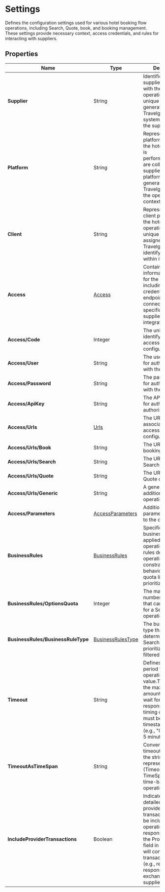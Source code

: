 # Settings

Defines the configuration settings used for various hotel booking flow operations, 
including Search, Quote, book, and booking management. 
These settings provide necessary context, access credentials, and rules for interacting with suppliers.

## Properties

| Name | Type | Description |
|------|------|-------------|
| **Supplier** | String | Identifies the supplier associated with the hotel operation. This is a unique code generated by Travelgate within its system to represent the supplier. |
| **Platform** | String | Represents the platform on which the hotel operation is performed.Platforms are collections of suppliers, and the platform code is generated by Travelgate to define the operational context. |
| **Client** | String | Represents the client performing the hotel operation.This is a unique client code assigned by Travelgate to identify the client within its system. |
| **Access** | [Access](/docs/apis/for-sellers/connectors-pull-developers-api/API_Reference/access) | Contains access information required for the operation, including API credentials, endpoints, and other connection details specific to the supplier's integration. |
| **Access/Code** | Integer | The unique code identifying the access configuration. |
| **Access/User** | String | The username used for authentication with the supplier. |
| **Access/Password** | String | The password used for authentication with the supplier. |
| **Access/ApiKey** | String | The API key used for authentication or authorization. |
| **Access/Urls** | [Urls](/docs/apis/for-sellers/connectors-pull-developers-api/API_Reference/urls) | The URLs associated with the access configuration. |
| **Access/Urls/Book** | String | The URL used for booking operations. |
| **Access/Urls/Search** | String | The URL used for Search operations. |
| **Access/Urls/Quote** | String | The URL used for Quote operations. |
| **Access/Urls/Generic** | String | A generic URL for additional operations. |
| **Access/Parameters** | [AccessParameters](/docs/apis/for-sellers/connectors-pull-developers-api/API_Reference/accessparameters) | Additional parameters related to the connection. |
| **BusinessRules** | [BusinessRules](/docs/apis/for-sellers/connectors-pull-developers-api/API_Reference/businessrules) | Specifies the business rules to be applied during the operation. These rules define operational constraints and behavior, such as quota limits or prioritization criteria. |
| **BusinessRules/OptionsQuota** | Integer | The maximum number of options that can be returned for a Search operation. |
| **BusinessRules/BusinessRuleType** | [BusinessRulesType](/docs/apis/for-sellers/connectors-pull-developers-api/API_Reference/businessrulestype) | The business rule type that determines how Search results are prioritized or filtered. |
| **Timeout** | String | Defines the timeout period for the operation as a string value.This indicates the maximum amount of time to wait for a supplier's response before timing out.The value must be provided in timestamp format (e.g., "00:05:00" for 5 minutes). |
| **TimeoutAsTimeSpan** | String | Converts the timeout value from the string representation (Timeout) into a TimeSpan for use in time-based operations. |
| **IncludeProviderTransactions** | Boolean | Indicates whether detailed traces of provider transactions should be included in the operation's response.If enabled, the ProviderAudit field in responses will contain the transaction logs (e.g., requests and responses exchanged with the supplier). |
